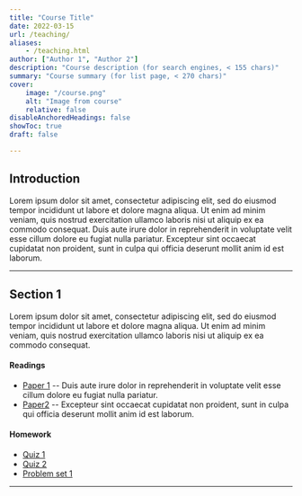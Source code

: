 ```yaml
---
title: "Course Title" 
date: 2022-03-15
url: /teaching/
aliases:
    - /teaching.html
author: ["Author 1", "Author 2"]
description: "Course description (for search engines, < 155 chars)" 
summary: "Course summary (for list page, < 270 chars)" 
cover:
    image: "/course.png"
    alt: "Image from course"
    relative: false
disableAnchoredHeadings: false
showToc: true
draft: false

---
```


## Introduction

Lorem ipsum dolor sit amet, consectetur adipiscing elit, sed do eiusmod tempor incididunt ut labore et dolore magna aliqua. Ut enim ad minim veniam, quis nostrud exercitation ullamco laboris nisi ut aliquip ex ea commodo consequat. Duis aute irure dolor in reprehenderit in voluptate velit esse cillum dolore eu fugiat nulla pariatur. Excepteur sint occaecat cupidatat non proident, sunt in culpa qui officia deserunt mollit anim id est laborum.

---

## Section 1

Lorem ipsum dolor sit amet, consectetur adipiscing elit, sed do eiusmod tempor incididunt ut labore et dolore magna aliqua. Ut enim ad minim veniam, quis nostrud exercitation ullamco laboris nisi ut aliquip ex ea commodo consequat. 

#### Readings

- [Paper 1](https://doi.org/paper1) -- Duis aute irure dolor in reprehenderit in voluptate velit esse cillum dolore eu fugiat nulla pariatur.
- [Paper2](https://doi.org/paper2) -- Excepteur sint occaecat cupidatat non proident, sunt in culpa qui officia deserunt mollit anim id est laborum.

#### Homework

- [Quiz 1](/quiz1.pdf)
- [Quiz 2](/quiz2.pdf)
- [Problem set 1](/ps1.pdf)

---